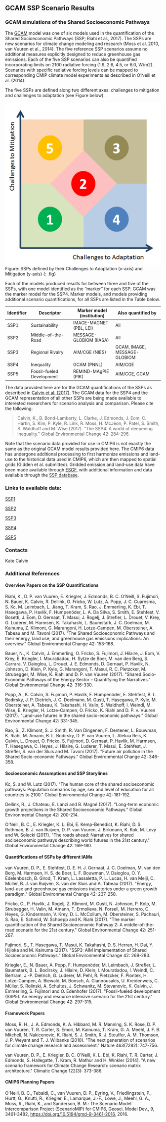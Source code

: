 ## GCAM SSP Scenario Results

### GCAM simulations of the Shared Socioeconomic Pathways

The [GCAM](http://www.globalchange.umd.edu/models/gcam/) model was one of six models used
in the quantification of the Shared Socioeconomic Pathways (SSP; Riahi et al., 2017). The
SSPs are new scenarios for climate change modeling and research (Moss et al. 2010, van
Vuuren et al., 2014). The five reference SSP scenarios assume no additional measures
explicitly designed to reduce greenhouse gas emissions.  Each of the five SSP scenarios
can also be quantified incorporating limits on 2100 radiative forcing (1.9, 2.6, 4.5, or
6.0, W/m2).  Scenarios with specific radiative forcing levels can be mapped to
corresponding CMIP climate model experiments as described in O’Neill et al. (2014).

The five SSPs are defined along two different axes: challenges to mitigation and
challenges to adaptation (see Figure below).

![SSP Challenge Axes](SSP_Challenges.png)<br/> Figure: SSPs defined by their Challenges to
Adaptation (x-axis) and Mitigation (y-axis) {: .fig}

Each of the models produced results for between three and five of the SSPs, with one model
identified as the “marker” for each SSP. GCAM was the marker model for the SSP4. Marker
models, and models providing additional scenario quantifications, for all SSPs are listed
in the Table below.

| Identifier	| Descriptor	| Marker model (institution)	| Also quantified by |
| --- | --- | --- | --- |
| SSP1	| Sustainability	| IMAGE-MAGNET (PBL, LEI)	| All |
| SSP2	| Middle-of-the-Road 	| MESSAGE-GLOBIOM (IIASA)	| All |
| SSP3	| Regional Rivalry	| AIM/CGE (NIES)	| GCAM, IMAGE, MESSAGE-GLOBIOM |
| SSP4	| Inequality	| GCAM (PNNL)	| AIM/CGE |
| SSP5	| Fossil-fueled Development 	| REMIND-MAgPIE (PIK)	| AIM/CGE, GCAM |


The data provided here are for the GCAM quantifications of the SSPs as described in
[Calvin et al.
(2017)](http://www.sciencedirect.com/science/article/pii/S095937801630084X). The GCAM data
for the SSP4 and the GCAM representation of all other SSPs are being made available to
interested researchers for scenario analysis and comparison. Please cite the following: 

> Calvin, K., B. Bond-Lamberty, L. Clarke, J. Edmonds, J. Eom, C. Hartin, S. Kim, P. Kyle, R. Link, R. Moss, H. McJeon, P. Patel, S. Smith, S. Waldhoff and M. Wise (2017). "The SSP4: A world of deepening inequality." Global Environmental Change 42: 284-296.

Note that the scenario data provided for use in CMIP6 is not exactly the same as the
original GCAM model results provided here. The CMIP6 data has undergone additional
processing to first harmonize emissions and land-use to the historical data used in CMIP6,
which are then mapped to spatial grids (Gidden et al. submitted). Gridded emission and
land-use data have been made available through 
[ESGF](https://esgf-node.llnl.gov/projects/input4mips/), with additional information and 
data available through the [SSP database](https://secure.iiasa.ac.at/web-apps/ene/SspDb/dsd?Action=htmlpage&page=about).

### Links to available data:
[SSP1](./data/ssp1.csv)

[SSP2](./data/ssp2.csv)

[SSP3](./data/ssp3.csv)

[SSP4](./data/ssp4.csv)

[SSP5](./data/ssp5.csv)

### Contacts
Kate Calvin

### Additional References
#### Overview Papers on the SSP Quantifications
Riahi, K., D. P. van Vuuren, E. Kriegler, J. Edmonds, B. C. O’Neill, S. Fujimori, N.
Bauer, K. Calvin, R. Dellink, O. Fricko, W. Lutz, A. Popp, J. C. Cuaresma, S. Kc, M.
Leimbach, L. Jiang, T. Kram, S. Rao, J. Emmerling, K. Ebi, T. Hasegawa, P. Havlik, F.
Humpenöder, L. A. Da Silva, S. Smith, E. Stehfest, V. Bosetti, J. Eom, D. Gernaat, T.
Masui, J. Rogelj, J. Strefler, L. Drouet, V. Krey, G. Luderer, M. Harmsen, K. Takahashi,
L. Baumstark, J. C. Doelman, M. Kainuma, Z. Klimont, G. Marangoni, H. Lotze-Campen, M.
Obersteiner, A. Tabeau and M. Tavoni (2017). "The Shared Socioeconomic Pathways and their
energy, land use, and greenhouse gas emissions implications: An overview." Global
Environmental Change 42: 153-168.

Bauer, N., K. Calvin, J. Emmerling, O. Fricko, S. Fujimori, J. Hilaire, J. Eom, V. Krey,
E. Kriegler, I. Mouratiadou, H. Sytze de Boer, M. van den Berg, S. Carrara, V. Daioglou,
L. Drouet, J. E. Edmonds, D. Gernaat, P. Havlik, N. Johnson, D. Klein, P. Kyle, G.
Marangoni, T. Masui, R. C. Pietzcker, M. Strubegger, M. Wise, K. Riahi and D. P. van
Vuuren (2017). "Shared Socio-Economic Pathways of the Energy Sector – Quantifying the
Narratives." Global Environmental Change 42: 316-330.

Popp, A., K. Calvin, S. Fujimori, P. Havlik, F. Humpenöder, E. Stehfest, B. L. Bodirsky,
J. P. Dietrich, J. C. Doelmann, M. Gusti, T. Hasegawa, P. Kyle, M. Obersteiner, A. Tabeau,
K. Takahashi, H. Valin, S. Waldhoff, I. Weindl, M. Wise, E. Kriegler, H. Lotze-Campen, O.
Fricko, K. Riahi and D. P. v. Vuuren (2017). "Land-use futures in the shared
socio-economic pathways." Global Environmental Change 42: 331-345.

Rao, S., Z. Klimont, S. J. Smith, R. Van Dingenen, F. Dentener, L. Bouwman, K. Riahi, M.
Amann, B. L. Bodirsky, D. P. van Vuuren, L. Aleluia Reis, K. Calvin, L. Drouet, O. Fricko,
S. Fujimori, D. Gernaat, P. Havlik, M. Harmsen, T. Hasegawa, C. Heyes, J. Hilaire, G.
Luderer, T. Masui, E. Stehfest, J. Strefler, S. van der Sluis and M. Tavoni (2017).
"Future air pollution in the Shared Socio-economic Pathways." Global Environmental Change
42: 346-358.

#### Socioeconomic Assumptions and SSP Storylines
Kc, S. and W. Lutz (2017). "The human core of the shared socioeconomic pathways:
Population scenarios by age, sex and level of education for all countries to 2100." Global
Environmental Change 42: 181-192.

Dellink, R., J. Chateau, E. Lanzi and B. Magné (2017). "Long-term economic growth
projections in the Shared Socioeconomic Pathways." Global Environmental Change 42:
200-214.

O’Neill, B. C., E. Kriegler, K. L. Ebi, E. Kemp-Benedict, K. Riahi, D. S. Rothman, B. J.
van Ruijven, D. P. van Vuuren, J. Birkmann, K. Kok, M. Levy and W. Solecki (2017). "The
roads ahead: Narratives for shared socioeconomic pathways describing world futures in the
21st century." Global Environmental Change 42: 169-180.

#### Quantifications of SSPs by different IAMs
van Vuuren, D. P., E. Stehfest, D. E. H. J. Gernaat, J. C. Doelman, M. van den Berg, M.
Harmsen, H. S. de Boer, L. F. Bouwman, V. Daioglou, O. Y. Edelenbosch, B. Girod, T. Kram,
L. Lassaletta, P. L. Lucas, H. van Meijl, C. Müller, B. J. van Ruijven, S. van der Sluis
and A. Tabeau (2017). "Energy, land-use and greenhouse gas emissions trajectories under a
green growth paradigm." Global Environmental Change 42: 237-250.

Fricko, O., P. Havlik, J. Rogelj, Z. Klimont, M. Gusti, N. Johnson, P. Kolp, M.
Strubegger, H. Valin, M. Amann, T. Ermolieva, N. Forsell, M. Herrero, C. Heyes, G.
Kindermann, V. Krey, D. L. McCollum, M. Obersteiner, S. Pachauri, S. Rao, E. Schmid, W.
Schoepp and K. Riahi (2017). "The marker quantification of the Shared Socioeconomic
Pathway 2: A middle-of-the-road scenario for the 21st century." Global Environmental
Change 42: 251-267.

Fujimori, S., T. Hasegawa, T. Masui, K. Takahashi, D. S. Herran, H. Dai, Y. Hijioka and M.
Kainuma (2017). "SSP3: AIM implementation of Shared Socioeconomic Pathways." Global
Environmental Change 42: 268-283.

Kriegler, E., N. Bauer, A. Popp, F. Humpenöder, M. Leimbach, J. Strefler, L. Baumstark, B.
L. Bodirsky, J. Hilaire, D. Klein, I. Mouratiadou, I. Weindl, C. Bertram, J.-P. Dietrich,
G. Luderer, M. Pehl, R. Pietzcker, F. Piontek, H. Lotze-Campen, A. Biewald, M. Bonsch, A.
Giannousakis, U. Kreidenweis, C. Müller, S. Rolinski, A. Schultes, J. Schwanitz, M.
Stevanovic, K. Calvin, J. Emmerling, S. Fujimori and O. Edenhofer (2017). "Fossil-fueled
development (SSP5): An energy and resource intensive scenario for the 21st century."
Global Environmental Change 42: 297-315.

#### Framework Papers
Moss, R. H., J. A. Edmonds, K. A. Hibbard, M. R. Manning, S. K. Rose, D. P. van Vuuren, T.
R. Carter, S. Emori, M. Kainuma, T. Kram, G. A. Meehl, J. F. B. Mitchell, N. Nakicenovic,
K. Riahi, S. J. Smith, R. J. Stouffer, A. M. Thomson, J. P. Weyant and T. J. Wilbanks
(2010). "The next generation of scenarios for climate change research and assessment."
Nature 463(7282): 747-756.

van Vuuren, D. P., E. Kriegler, B. C. O’Neill, K. L. Ebi, K. Riahi, T. R. Carter, J.
Edmonds, S. Hallegatte, T. Kram, R. Mathur and H. Winkler (2014). "A new scenario
framework for Climate Change Research: scenario matrix architecture." Climatic Change
122(3): 373-386.

#### CMIP6 Planning Papers
O'Neill, B. C., Tebaldi, C., van Vuuren, D. P., Eyring, V., Friedlingstein, P., Hurtt, G.,
Knutti, R., Kriegler, E., Lamarque, J.-F., Lowe, J., Meehl, G. A., Moss, R., Riahi, K.,
and Sanderson, B. M.: The Scenario Model Intercomparison Project (ScenarioMIP) for CMIP6,
Geosci. Model Dev., 9, 3461-3482, https://doi.org/10.5194/gmd-9-3461-2016, 2016. 

